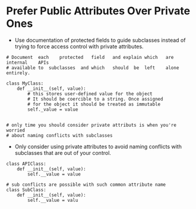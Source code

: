 # Prefer	Public	Attributes	Over	Private	Ones

* Use	documentation	of	protected	fields	to	guide	subclasses	instead	of	trying	to	force access	control	with	private	attributes.

```
# Document	each	protected	field	and	explain	which	are	internal	APIs
# available	to	subclasses	and	which	should	be	left	alone	entirely.

class MyClass:
    def __init__(self, value):
        # this stores user-defined value for the object
        # It should be coercible to a string. Once assigned
        # for the object it should be treated as immutable
        self._value = value


# only time you should consider private attributs is when you're worried
# about naming conflicts with subclasses
```


* Only	consider	using	private	attributes	to	avoid	naming	conflicts	with	subclasses	that are	out	of	your	control.

```
class APIClass:
    def __init__(self, value):
        self.__value = value

# sub conflicts are possible with such common attribute name
class SubClass:
    def __init__(self, value):
        self.__value = valu
```